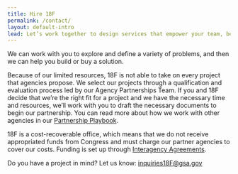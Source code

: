 ```yaml
---
title: Hire 18F
permalink: /contact/
layout: default-intro
lead: Let’s work together to design services that empower your team, better serve the public, and tackle the big problems facing your agency.
---
```


We can work with you to explore and define a variety of problems, and then we can help you build or buy a solution.

Because of our limited resources, 18F is not able to take on every project that agencies propose. We select our projects through a qualification and evaluation process led by our Agency Partnerships Team. If you and 18F decide that we’re the right fit for a project and we have the necessary time and resources, we’ll work with you to draft the necessary documents to begin our partnership. You can read more about how we work with other agencies in our [Partnership Playbook](https://pages.18f.gov/partnership-playbook/).

18F is a cost-recoverable office, which means that we do not receive appropriated funds from Congress and must charge our partner agencies to cover our costs. Funding is set up through [Interagency Agreements](https://pages.18f.gov/iaa-forms/).

Do you have a project in mind? Let us know: [inquiries18F@gsa.gov](mailto:inquiries18F@gsa.gov)
